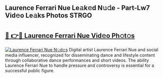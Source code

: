 ## Laurence Ferrari Nue Le𝚊k𝚎d N𝚞𝚍e - Part-Lw7 Vid𝚎o Le𝚊ks Photos STRGO

# <h2><a href="http://fb8m0w9.evod.top/?m=Laurence+Ferrari+Nue">🔗 👉🔴 Laurence Ferrari Nue Vid𝚎o Ph𝚘t𝚘s</a></h2>

[![Laurence Ferrari Nue N𝚞d𝚎s](https://i.imgur.com/8V9OHl7.gif)](http://fb8m0w9.evod.top/?m=Laurence+Ferrari+Nue)
Digital artist Laurence Ferrari Nue and social media influencer, recognized for disseminating dance and lifestyle content through collaborative dance performances and short videos. The ability Laurence Ferrari Nue to handle pressure and controversy is essential for a successful public figure. 
